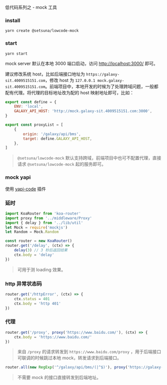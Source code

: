 低代码系列之 - mock 工具

### install

`yarn create @setsuna/lowcode-mock`

### start

`yarn start`

mock server 默认在本地 3000 端口启动，访问 [http://localhost:3000/](http://localhost:3000/) 即可。

建议修改系统 host，比如后端接口地址为 `https://galaxy-sit.4009515151.com`，修改 host 为 `127.0.0.1 mock.galaxy-sit.4009515151.com`。前端项目中，本地开发的时候为了处理跨域问题，一般都配有代理。将代理的目标地址改为配的 host 映射地址即可，比如：

```js
export const define = {
	ENV: 'local',
	GALAXY_API_HOST: 'http://mock.galaxy-sit.4009515151.com:3000',
}

export const proxyList = [
	{
		origin: '/galaxy/api/bms',
		target: define.GALAXY_API_HOST,
	},
]
```

> `@setsuna/lowcode-mock` 默认支持跨域，前端项目中也可不配置代理，直接请求 `@setsuna/lowcode-mock` 起的服务即可。

### mock yapi

使用 [yapi-code](https://marketplace.visualstudio.com/items?itemName=wjkang.yapi-code) 插件

### 延时

```js
import KoaRouter from 'koa-router'
import proxy from '../middleware/Proxy'
import { delay } from '../lib/util'
let Mock = require('mockjs')
let Random = Mock.Random

const router = new KoaRouter()
router.get('/delay', (ctx) => {
	delay(3) // 3 秒后返回结果
	ctx.body = 'delay'
})
```

> 可用于测 loading 效果。

### http 异常状态码

```js
router.get('/httpError', (ctx) => {
	ctx.status = 401
	ctx.body = 'http 401'
})
```

### 代理

```js
router.get('/proxy', proxy('https://www.baidu.com/'), (ctx) => {
	ctx.body = 'https://www.baidu.com/'
})
```

> 来自 `/proxy` 的请求转发到 `https://www.baidu.com/proxy` ，用于后端接口可联调的时候跳过本地 mock，转发请求到后端接口。

```js
router.all(new RegExp('^/galaxy/api/bms/(|^$)'), proxy('https://galaxy-sit.4009515151.com'))
```

> 不需要 mock 的接口直接转发到后端地址。
